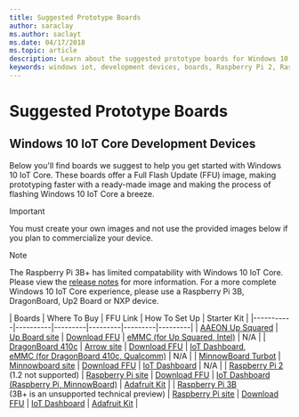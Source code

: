 ```yaml
---
title: Suggested Prototype Boards
author: saraclay
ms.author: saclayt
ms.date: 04/17/2018
ms.topic: article
description: Learn about the suggested prototype boards for Windows 10 IoT.
keywords: windows iot, development devices, boards, Raspberry Pi 2, Raspberry Pi 3, Minnowboard Max, Dragonboard
---
```


# Suggested Prototype Boards

## Windows 10 IoT Core Development Devices
Below you'll find boards we suggest to help you get started with Windows 10 IoT Core. These boards offer a Full Flash Update (FFU) image, making prototyping faster with a ready-made image and making the process of flashing Windows 10 IoT Core a breeze.

> [!IMPORTANT]
> You must create your own images and not use the provided images below if you plan to commercialize your device.

> [!NOTE]
> The Raspberry Pi 3B+ has limited compatability with Windows 10 IoT Core. Please view the [release notes](https://docs.microsoft.com/en-us/windows/iot-core/release-notes/insider/17744) for more information. For a more complete Windows 10 IoT Core experience, please use a Raspberry Pi 3B, DragonBoard, Up2 Board or NXP device. 


| Boards | Where To Buy | FFU Link | How To Set Up | Starter Kit |
|-----------|----------|---------|---------|---------|---------|
| [AAEON Up Squared](https://up-board.org/upsquared/specifications/) | [Up Board site](https://up-shop.org/28-up-squared) | [Download FFU](https://downloads.up-community.org/?post_type=wpdmpro&p=204&preview=true) | [eMMC (for Up Squared, Intel)](DeviceSetup.md#flashing-with-emmc-for-up-squared-other-intel-devices) | N/A |
| [DragonBoard 410c](https://developer.qualcomm.com/hardware/dragonboard-410c) | [Arrow site](https://www.arrow.com/en/products/dragonboard410c/arrow-development-tools) | [Download FFU](http://go.microsoft.com/fwlink/?LinkId=733603) | [IoT Dashboard](DeviceSetup.md#using-the-iot-dashboard-dragonboard-410c),<br>[eMMC (for DragonBoard 410c, Qualcomm)](DeviceSetup.md#flashing-with-emmc-for-up-squared-other-intel-devices) | N/A | 
| [MinnowBoard Turbot](https://minnowboard.org) | [Minnowboard site](https://minnowboard.org/get-a-board) | [Download FFU](http://go.microsoft.com/fwlink/?LinkId=733603) | [IoT Dashboard](DeviceSetup.md#using-the-iot-dashboard-raspberry-pi-minnowboard-nxp) | N/A |
| [Raspberry Pi 2](https://www.raspberrypi.org/products/raspberry-pi-2-model-b/)<br> (1.2 not supported) | [Raspberry Pi site](https://www.raspberrypi.org/products/raspberry-pi-2-model-b/) | [Download FFU](http://go.microsoft.com/fwlink/?LinkId=733603) | [IoT Dashboard (Raspberry Pi, MinnowBoard)](DeviceSetup.md#using-the-iot-dashboard-raspberry-pi-minnowboard-nxp) | [Adafruit Kit](https://docs.microsoft.com/en-us/windows/iot-core/tutorials/adafruitkit) |
| [Raspberry Pi 3B](https://www.raspberrypi.org/products/raspberry-pi-3-model-b/)<br> (3B+ is an unsupported technical preview) | [Raspberry Pi site](https://www.raspberrypi.org/products/raspberry-pi-3-model-b/) | [Download FFU](http://go.microsoft.com/fwlink/?LinkId=733603) | [IoT Dashboard](DeviceSetup.md#using-the-iot-dashboard-raspberry-pi-minnowboard-nxp) | [Adafruit Kit](https://docs.microsoft.com/en-us/windows/iot-core/tutorials/adafruitkit) |

